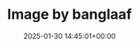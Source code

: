 ---
archive_date: 2025-02-07
code: DFdBwmSTxfU
date: 2025-01-30 14:45:01+00:00
id: '3557007018383316948'
layout: post
media:
- id: '3557007018383316948'
  type: image
  url: media/DFdBwmSTxfU/3557007018383316948.jpg
permalink: /p/DFdBwmSTxfU/
thumbnail: media/DFdBwmSTxfU/3557007018383316948.jpg
title: Image by banglaaf
---